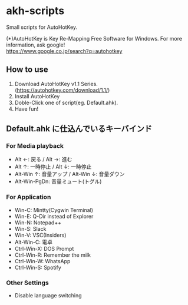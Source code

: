 # akh-scripts

Small scripts for AutoHotKey.

(*)AutoHotKey is Key Re-Mapping Free Software for Windows. For more information, ask google!\
https://www.google.co.jp/search?q=autohotkey

## How to use

1. Download AutoHotKey v1.1 Series. (https://autohotkey.com/download/1.1/)
1. Install AutoHotKey
1. Doble-Click one of script(eg. Default.ahk).
1. Have fun!

## Default.ahk に仕込んでいるキーバインド

### For Media playback

* Alt ←: 戻る / Alt →: 進む
* Alt ↑: 一時停止 / Alt ↓: 一時停止
* Alt-Win ↑: 音量アップ / Alt-Win ↓: 音量ダウン
* Alt-Win-PgDn: 音量ミュート(トグル)

### For Application

* Win-C: Mintty(Cygwin Terminal)
* Win-E: Q-Dir instead of Explorer
* Win-N: Notepad++
* Win-S: Slack
* Win-V: VSC(Insiders)
* Alt-Win-C: 電卓
* Ctrl-Win-X: DOS Prompt
* Ctrl-Win-R: Remember the milk
* Ctrl-Win-W: WhatsApp
* Ctrl-Win-S: Spotify

### Other Settings

* Disable language switching
